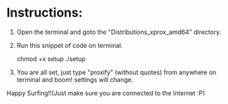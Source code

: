 # Instructions:

1) Open the terminal and goto the "Distributions_xprox_amd64" directory.
1) Run this snippet of code on terminal.

	chmod +x setup
	./setup
3) You are all set, just type "proxify" (without quotes) from anywhere on terminal and boom! settings will change.

Happy Surfing!!(Just make sure you are connected to the Internet :P)
